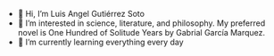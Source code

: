 - 👋 Hi, I’m Luis Angel Gutiérrez Soto 
- 👀 I’m interested in science, literature, and philosophy. My preferred novel is One Hundred of Solitude Years by Gabrial García Marquez.
- 🌱 I’m currently learning everything every day

